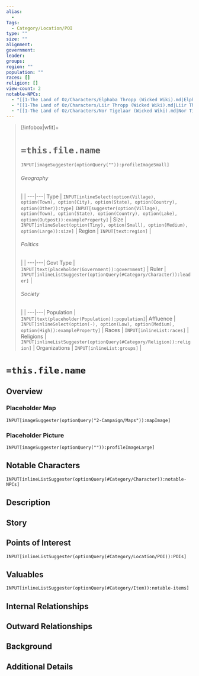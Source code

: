 ```yaml
---
alias:
  - 
Tags:
  - Category/Location/POI
type: ""
size: ""
alignment: 
government: 
leader: 
groups: 
region: ""
population: ""
races: []
religion: []
view-count: 2
notable-NPCs:
  - "[[1-The Land of Oz/Characters/Elphaba Thropp (Wicked Wiki).md|Elphaba Thropp (Wicked Wiki)]]"
  - "[[1-The Land of Oz/Characters/Liir Thropp (Wicked Wiki).md|Liir Thropp (Wicked Wiki)]]"
  - "[[1-The Land of Oz/Characters/Nor Tigelaar (Wicked Wiki).md|Nor Tigelaar (Wicked Wiki)]]"
---
```




> [!infobox|wfit]+
> # `=this.file.name`
> `INPUT[imageSuggester(optionQuery("")):profileImageSmall]`
> ###### Geography
>  |   |
> ---|---|
> Type | `INPUT[inlineSelect(option(Village), option(Town), option(City), option(State), option(Country), option(Other)):type]` `INPUT[suggester(option(Village), option(Town), option(State), option(Country), option(Lake), option(Outpost)):exampleProperty]` |
> Size | `INPUT[inlineSelect(option(Tiny), option(Small), option(Medium), option(Large)):size]` |
> Region | `INPUT[text:region]` |
> ###### Politics
>  |   |
> ---|---|
> Govt Type | `INPUT[text(placeholder(Government)):government]` |
> Ruler | `INPUT[inlineListSuggester(optionQuery(#Category/Character)):leader]` |
> ###### Society
>  |   |
> ---|---|
> Population | `INPUT[text(placeholder(Population)):population]`|
> Affluence | `INPUT[inlineSelect(option(-), option(Low), option(Medium), option(High)):exampleProperty]` |
> Races | `INPUT[inlineList:races]` |
> Religions | `INPUT[inlineListSuggester(optionQuery(#Category/Religion)):religion]`  |
> Organizations | `INPUT[inlineList:groups]` |

# `=this.file.name`
## Overview

### Placeholder Map
`INPUT[imageSuggester(optionQuery("2-Campaign/Maps")):mapImage]`

### Placeholder Picture
`INPUT[imageSuggester(optionQuery("")):profileImageLarge]`

## Notable Characters
`INPUT[inlineListSuggester(optionQuery(#Category/Character)):notable-NPCs]`

## Description

## Story

## Points of Interest
`INPUT[inlineListSuggester(optionQuery(#Category/Location/POI)):POIs]`

## Valuables
`INPUT[inlineListSuggester(optionQuery(#Category/Item)):notable-items]`

## Internal Relationships

## Outward Relationships

## Background

## Additional Details

